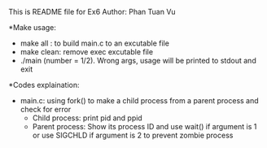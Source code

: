 This is README file for Ex6
Author: Phan Tuan Vu

*Make usage:
- make all : to build main.c to an excutable file
- make clean: remove exec excutable file
- ./main <number>  (number = 1/2). Wrong args, usage will be printed to stdout and exit

*Codes explaination:
- main.c: using fork() to make a child process from a parent process and check for error
  + Child process: print pid and ppid
  + Parent process: Show its process ID and 
  use wait() if argument is 1 or use SIGCHLD if argument is 2 to prevent zombie process